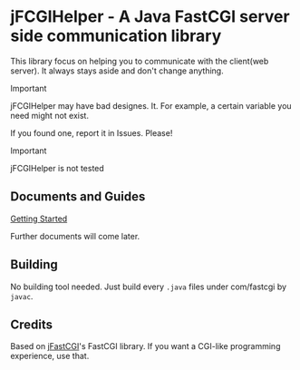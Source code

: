 # jFCGIHelper - A Java FastCGI server side communication library

This library focus on helping you to communicate with the client(web server). It always stays aside and don't change anything.

> [!IMPORTANT]
> jFCGIHelper may have bad designes. It. For example, a certain variable you need might not exist.
>
> If you found one, report it in Issues. Please!

> [!IMPORTANT]
> 
> jFCGIHelper is not tested

## Documents and Guides

[Getting Started](/docs/Getting%20Started.md)

Further documents will come later.

## Building

No building tool needed. Just build every `.java` files under com/fastcgi by `javac`.

## Credits

Based on [jFastCGI](https://github.com/jFastCGI/jfastcgi)'s FastCGI library. If you want a CGI-like programming experience, use that.
